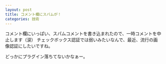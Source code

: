 ```yaml
---
layout: post
title: コメント欄にスパムが！
categories: 技術
---
```


コメント欄にいっぱい、スパムコメントを書き込まれたので、一時コメントを中止します（涙）
チェックボックス認証では弱いみたいなんで、最近、流行の画像認証にしたいですね。

どっかにプラグイン落ちてないかなぁー。

